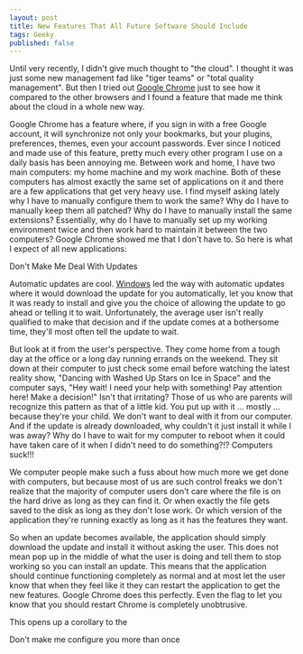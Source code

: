 ```yaml
---
layout: post
title: New Features That All Future Software Should Include
tags: Geeky
published: false
---
```


Until very recently, I didn't give much thought to "the cloud". I thought it was just some new management fad like "tiger teams" or "total quality management". But then I tried out [Google Chrome](http://www.google.com/chrome) just to see how it compared to the other browsers and I found a feature that made me think about the cloud in a whole new way.

Google Chrome has a feature where, if you sign in with a free Google account, it will synchronize not only your bookmarks, but your plugins, preferences, themes, even your account passwords. Ever since I noticed and made use of this feature, pretty much every other program I use on a daily basis has been annoying me. Between work and home, I have two main computers: my home machine and my work machine. Both of these computers has almost exactly the same set of applications on it and there are a few applications that get very heavy use. I find myself asking lately why I have to manually configure them to work the same? Why do I have to manually keep them all patched? Why do I have to manually install the same extensions? Essentially, why do I have to manually set up my working environment twice and then work hard to maintain it between the two computers? Google Chrome showed me that I don't have to. So here is what I expect of all new applications:

Don't Make Me Deal With Updates

Automatic updates are cool. [Windows](http://www.microsoft.com/windows) led the way with automatic updates where it would download the update for you automatically, let you know that it was ready to install and give you the choice of allowing the update to go ahead or telling it to wait. Unfortunately, the average user isn't really qualified to make that decision and if the update comes at a bothersome time, they'll most often tell the update to wait.

But look at it from the user's perspective. They come home from a tough day at the office or a long day running errands on the weekend. They sit down at their computer to just check some email before watching the latest reality show, "Dancing with Washed Up Stars on Ice in Space" and the computer says, "Hey wait! I need your help with something! Pay attention here! Make a decision!" Isn't that irritating? Those of us who are parents will recognize this pattern as that of a little kid. You put up with it ... mostly ... because they're your child. We don't want to deal with it from our computer. And if the update is already downloaded, why couldn't it just install it while I was away? Why do I have to wait for my computer to reboot when it could have taken care of it when I didn't need to do something?!? Computers suck!!!

We computer people make such a fuss about how much more we get done with computers, but because most of us are such control freaks we don't realize that the majority of computer users don't care where the file is on the hard drive as long as they can find it. Or when exactly the file gets saved to the disk as long as they don't lose work. Or which version of the application they're running exactly as long as it has the features they want.

So when an update becomes available, the application should simply download the update and install it without asking the user. This does not mean pop up in the middle of what the user is doing and tell them to stop working so you can install an update. This means that the application should continue functioning completely as normal and at most let the user know that when they feel like it they can restart the application to get the new features. Google Chrome does this perfectly. Even the flag to let you know that you should restart Chrome is completely unobtrusive.

This opens up a corollary to the

Don't make me configure you more than once

